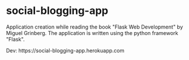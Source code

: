 # social-blogging-app
Application creation while reading the book "Flask Web Development" by Miguel Grinberg. The application is written using the python framework "Flask".
<p> Dev: https://social-blogging-app.herokuapp.com </p>